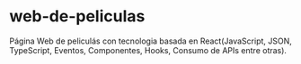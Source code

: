# web-de-peliculas  
Página Web de peliculás con tecnologia basada en React(JavaScript, JSON, TypeScript, Eventos, Componentes, Hooks, Consumo de APIs entre otras).


